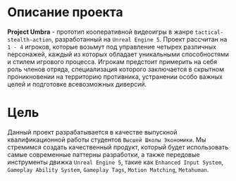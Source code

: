 # Описание проекта
**Project Umbra** - прототип кооперативной видеоигры в жанре `tactical-stealth-action`, разработанный на `Unreal Engine 5`. Проект рассчитан на `1 - 4` игроков, которые возьмут под управление четырех различных персонажей, каждый из которых обладает уникальными способностями и стилем игрового процесса. Игрокам предстоит примерить на себя роль членов отряда, специализация которого заключается в скрытном проникновении на территорию противника, устранении особо важных целей и подготовке всевозможных диверсий. 
# Цель
Данный проект разрабатывается в качестве выпускной квалификационной работы студентов `Высшей Школы Экономики`. Мы стремимся создать качественный продукт, который будет использовать самые современные паттерны разработки, а также передовые инструменты движка `Unreal Engine 5`, такие как `Enhanced Input System`, `Gameplay Ability System`, `Gameplay Tags`, `Motion Matching`, `Metahuman`.
